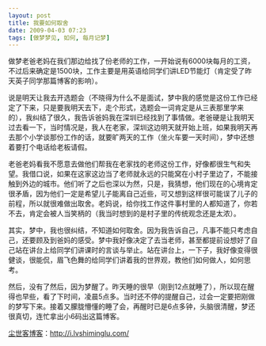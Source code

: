 ```yaml
---
layout: post
title: 我要如何取舍
date: 2009-04-03 07:23
tags: [做梦梦见, 如何, 每月记梦]
---
```

做梦老爸老妈在我们那边给找了份老师的工作，一开始说有6000块每月的工资，不过后来确定是1500块，工作主要是用英语给同学们讲LED节能灯（肯定受了昨天英子同学那篇博客的影响）。

说是明天让我去开选题会（不晓得为什么不是面试，梦中我的感觉是这份工作已经定了下来，只是要我明天去下，走个形式，选题会一词肯定是从三表那里学来的），我纠结了很久，我告诉爸妈我在深圳已经找到了事情做。老爸硬是让我明天过去看一下，当时情况是，我人在老家，深圳这边明天就开始上班，如果我明天再去那个小学谈那份工作的话，就要旷两天的工作（坐火车要一天时间），梦中还想着要打个电话给老板请假。

老爸老妈看我不愿意去做他们帮我在老家找的老师这份工作，好像都很生气和失望。我借口说，如果在这家这边当了老师就永远的只能窝在小村子里边了，不能接触到外边的城市。他们听了之后也深以为然，只是，我猜想，他们现在的心境肯定很矛盾，因为他们一定是希望儿子能离自己近些，可又想到这样很可能误了儿子的前程，所以就很难做出取舍。老妈说，给你找工作这件事村里的人都知道了，你若不去，肯定会被人当笑柄的（我当时想到的是村子里的传统观念还是太浓）。

其实，梦中，我也很纠结，不知道如何取舍。因为我告诉自己，凡事不能只考虑自己，还要顾及到爸妈的感受。梦中我好像决定了去当老师，甚至都提前设想好了自己站在讲台上给同学们讲课时的言谈与举止。站在讲台上，一下子，我好像变得很健谈，很能侃，眉飞色舞的给同学们讲着我的世界观，教他们如何做人，如何思考。

然后，没有了然后，因为梦醒了。昨天睡的很早（刚到12点就睡了），所以现在醒得也早些，看了下时间，凌晨5点多。当时还不停的提醒自己，过会一定要把刚做的梦写下来。接着又朦胧懵懂的睡了会，再醒时已是6点多钟，头脑很清醒，梦还很真切，连忙拿出小6码出这篇博客。

<a href="http://i.lvshiminglu.com/">尘世客博客</a>：<a href="http://i.lvshiminglu.com/">http://i.lvshiminglu.com/</a>

